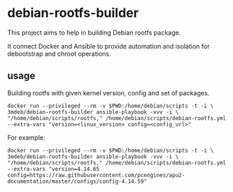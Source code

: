 debian-rootfs-builder
=====================

This project aims to help in building Debian rootfs package.

It connect Docker and Ansible to provide automation and isolation for
debootstrap and chroot operations.

usage
-----

Building rootfs with given kernel version, config and set of packages.

```
docker run --privileged --rm -v $PWD:/home/debian/scripts -t -i \
3mdeb/debian-rootfs-builder ansible-playbook -vvv -i \
"/home/debian/scripts/rootfs," /home/debian/scripts/debian-rootfs.yml
--extra-vars "version=<linux_version> config=<config_url>"
```

For example:

```
docker run --privileged --rm -v $PWD:/home/debian/scripts -t -i \
3mdeb/debian-rootfs-builder ansible-playbook -vvv -i \
"/home/debian/scripts/rootfs," /home/debian/scripts/debian-rootfs.yml
--extra-vars "version=4.14.65 config=https://raw.githubusercontent.com/pcengines/apu2-documentation/master/configs/config-4.14.59"
```
